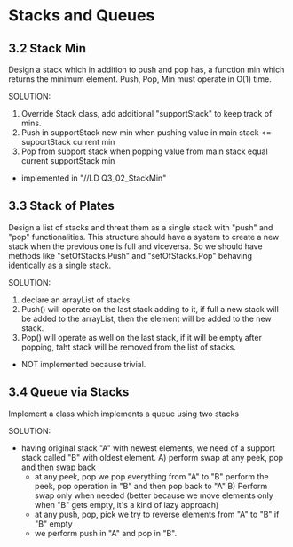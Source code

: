 # Stacks and Queues

## 3.2 Stack Min
Design a stack which in addition to push and pop has, a function min which returns the minimum element. Push, Pop, Min must operate in O(1) time.

SOLUTION:
1) Override Stack class, add additional "supportStack" to keep track of mins.
2) Push in supportStack new min when pushing value in main stack <= supportStack current min
3) Pop from support stack when popping value from main stack equal current supportStack min

- implemented in "//LD Q3_02_StackMin"

## 3.3 Stack of Plates 
Design a list of stacks and threat them as a single stack with "push" and "pop" functionalities. This structure should have a system to create a new stack when the previous one is full and viceversa. So we should have methods like "setOfStacks.Push" and "setOfStacks.Pop" behaving identically as a single stack.

SOLUTION:
1) declare an arrayList of stacks
2) Push() will operate on the last stack adding to it, if full a new stack will be added to the arrayList, then the element will be added to the new stack.
3) Pop() will operate as well on the last stack, if it will be empty after popping, taht stack will be removed from the list of stacks.

- NOT implemented because trivial.

## 3.4 Queue via Stacks
Implement a class which implements a queue using two stacks

SOLUTION:
- having original stack "A" with newest elements, we need of a support stack called "B" with oldest element.
  A) perform swap at any peek, pop and then swap back
     - at any peek, pop we pop everything from "A" to "B" perform the peek, pop operation in  "B" and then pop back to "A" 
  B) Perform swap only when needed (better because we move elements only when "B" gets empty, it's a kind of lazy approach)
     - at any push, pop, pick we try to reverse elements from "A" to "B" if "B" empty
     - we perform push in "A" and pop in "B".